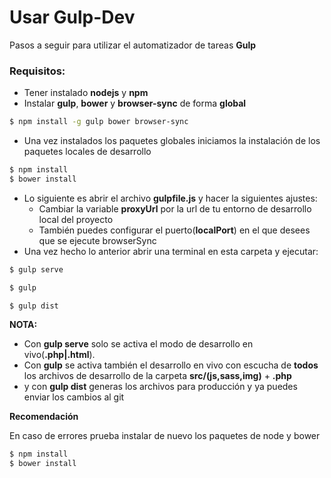 # Usar Gulp-Dev

Pasos a seguir para utilizar el automatizador de tareas **Gulp**

### Requisitos:
  - Tener instalado **nodejs** y **npm**
  - Instalar **gulp**, **bower** y **browser-sync** de forma **global** 
```sh
$ npm install -g gulp bower browser-sync
```
  - Una vez instalados los paquetes globales iniciamos la instalación de los paquetes locales de desarrollo 
```sh
$ npm install
$ bower install
```
  - Lo siguiente es abrir el archivo **gulpfile.js** y hacer la siguientes ajustes:
    - Cambiar la variable **proxyUrl** por la url de tu entorno de desarrollo local del proyecto
    - También puedes configurar el puerto(**localPort**) en el que desees que se ejecute browserSync
  - Una vez hecho lo anterior abrir una terminal en esta carpeta y ejecutar:
```sh
$ gulp serve
```
```sh
$ gulp
```
```sh
$ gulp dist
```
**NOTA:**
  - Con **gulp serve** solo se activa el modo de desarrollo en vivo(**.php|.html**).
  - Con **gulp** se activa también el desarrollo en vivo con escucha de **todos** los archivos de desarrollo de la carpeta **src/(js,sass,img)**  + **.php**
  - y con **gulp dist** generas los archivos para producción y ya puedes enviar los cambios al git

**Recomendación**

En caso de errores prueba instalar de nuevo los paquetes de node y bower
```sh
$ npm install
$ bower install
```
